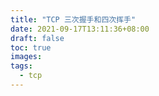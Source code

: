 ```yaml
---
title: "TCP 三次握手和四次挥手"
date: 2021-09-17T13:11:36+08:00
draft: false
toc: true
images:
tags: 
  - tcp
---
```


